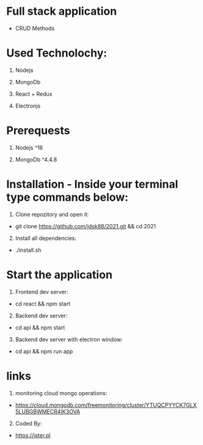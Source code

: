 # Full stack application

- CRUD Methods

# Used Technolochy:

1. Nodejs

2. MongoDb

3. React + Redux

4. Electronjs

# Prerequests

1. Nodejs ^16

2. MongoDb ^4.4.8

# Installation - Inside your terminal type commands below:

1. Clone repozitory and open it:

- git clone https://github.com/jdsk88/2021.git && cd 2021

2. Install all dependencies:

- ./install.sh

# Start the application

1. Frontend dev server:

- cd react && npm start

2. Backend dev server:

- cd api && npm start

3. Backend dev server with electron window:

- cd api && npm run app


# links

1. monitoring cloud mongo operations:

- https://cloud.mongodb.com/freemonitoring/cluster/YTUQCPYYCK7GLX5LUBGBWMECR4IK3OVA

2. Coded By:

- https://ister.pl
